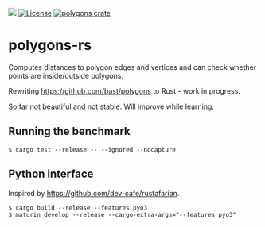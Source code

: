 ![](https://github.com/bast/polygons-rs/workflows/Test/badge.svg)
[![License](https://img.shields.io/badge/license-%20GPL-blue.svg)](LICENSE)
[![polygons crate](https://img.shields.io/crates/v/polygons.svg)](https://crates.io/crates/polygons)


# polygons-rs

Computes distances to polygon edges and vertices and can check whether points
are inside/outside polygons.

Rewriting https://github.com/bast/polygons to Rust - work in progress.

So far not beautiful and not stable. Will improve while learning.


## Running the benchmark

```
$ cargo test --release -- --ignored --nocapture
```


## Python interface

Inspired by https://github.com/dev-cafe/rustafarian.

```
$ cargo build --release --features pyo3
$ maturin develop --release --cargo-extra-args="--features pyo3"
```

